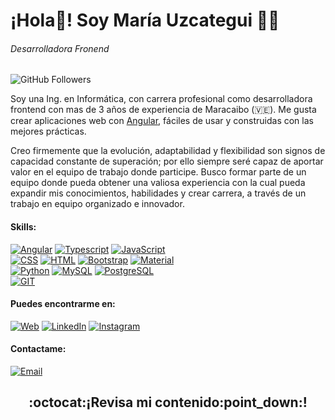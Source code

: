 # ¡Hola👋! Soy María Uzcategui :woman_technologist:
###### Desarrolladora Fronend
![GitHub Followers](https://img.shields.io/github/followers/marigabi94?style=social)



Soy una Ing. en Informática, con carrera profesional como desarrolladora frontend con mas de 3 años de experiencia de Maracaibo (:venezuela:). Me gusta crear aplicaciones web con [Angular](https://angular.io/), fáciles de usar y construidas con las mejores prácticas.

Creo firmemente que la evolución, adaptabilidad y flexibilidad son signos de capacidad constante de superación; por ello siempre seré capaz de aportar valor en el equipo de trabajo donde participe. Busco formar parte de un equipo donde pueda obtener una valiosa experiencia con la cual pueda expandir mis conocimientos, habilidades y crear carrera, a través de un trabajo en equipo organizado e innovador.

#### Skills:
[![Angular](https://img.shields.io/badge/Angular-FF0000?style=for-the-badge&logo=angular&logoColor=white&labelColor=101010)]()
[![Typescript](https://img.shields.io/badge/Typescritp-0514D1?style=for-the-badge&logo=typescript&logoColor=white&labelColor=101010)]()
[![JavaScript](https://img.shields.io/badge/JavaScript-F7DF1E?style=for-the-badge&logo=javascript&logoColor=white&labelColor=101010)]()</br>
[![CSS](https://img.shields.io/badge/CSS-3FCAEF?style=for-the-badge&logo=css3&logoColor=white&labelColor=101010)]()
[![HTML](https://img.shields.io/badge/HTML-F8691C?style=for-the-badge&logo=html5&logoColor=white&labelColor=101010)]() 
[![Bootstrap](https://img.shields.io/badge/Bootstrap-B51CF8?style=for-the-badge&logo=bootstrap&logoColor=white&labelColor=101010)]()
[![Material](https://img.shields.io/badge/Material-EE729B?style=for-the-badge&logo=materialdesign&logoColor=white&labelColor=101010)]() </br>
[![Python](https://img.shields.io/badge/Python-386EA0?style=for-the-badge&logo=python&logoColor=white&labelColor=101010)]()
[![MySQL](https://img.shields.io/badge/MySQL-DE8909?style=for-the-badge&logo=mysql&logoColor=white&labelColor=101010)]()
[![PostgreSQL](https://img.shields.io/badge/PostgreSQL-4479A1?style=for-the-badge&logo=postgresql&logoColor=white&labelColor=101010)]()</br>
[![GIT](https://img.shields.io/badge/Git-E84E31?style=for-the-badge&logo=git&logoColor=white&labelColor=101010)]()



#### Puedes encontrarme en:
[![Web](https://img.shields.io/badge/Web-Ing.MariaUzcategui-3DCBC2?style=for-the-badge&logo=dev.to&logoColor=white&labelColor=101010)](https://ingmariauzcategui-e7a20.web.app/)
[![LinkedIn](https://img.shields.io/badge/LinkedIn-Brais_Moure-3D52CB?style=for-the-badge&logo=linkedin&logoColor=white&labelColor=101010)](https://www.linkedin.com/in/IngMariaUzcategui)
[![Instagram](https://img.shields.io/badge/Instagram-@sertecmg-D834AB?style=for-the-badge&logo=instagram&logoColor=white&labelColor=101010)]()

#### Contactame:</br>
[![Email](https://img.shields.io/badge/Correo_Personal-D14836?style=for-the-badge&logo=gmail&logoColor=white&labelColor=101010)](mailto:marigabi940@gmail.com)


<p aling="center" width="300">
   <h2 align="center">:octocat:¡Revisa mi contenido:point_down:!</h2>
   
</p>


